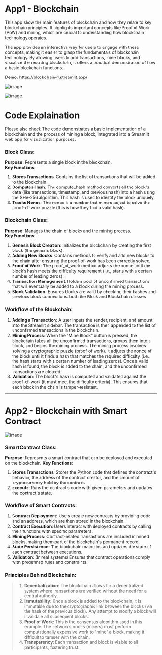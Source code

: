 # App1 - Blockchain
This app show the main features of blockchain and how they relate to key blockchain principles. It highlights important concepts like Proof of Work (PoW) and mining, which are crucial to understanding how blockchain technology operates.

The app provides an interactive way for users to engage with these concepts, making it easier to grasp the fundamentals of blockchain technology. By allowing users to add transactions, mine blocks, and visualize the resulting blockchain, it offers a practical demonstration of how a basic blockchain functions.

Demo: https://blockchain-1.streamlit.app/

![image](https://github.com/user-attachments/assets/ea50edb8-f667-4bfb-8865-d5d530ba4ea4)

![image](https://github.com/user-attachments/assets/9b7801f5-bd8a-42dd-97a5-706bca0dd36b)

# Code Explaination

Please also check The code demonstrates a basic implementation of a blockchain and the process of mining a block, integrated into a Streamlit web app for visualization purposes.

### Block Class:
**Purpose**: Represents a single block in the blockchain.<br>
**Key Functions**: 
1. **Stores Transactions**: Contains the list of transactions that will be added to the blockchain.
2. **Computes Hash**: The compute_hash method converts all the block's data (like transactions, timestamp, and previous hash) into a hash using the SHA-256 algorithm. This hash is used to identify the block uniquely.
3. **Tracks Nonce**: The nonce is a number that miners adjust to solve the proof-of-work puzzle (this is how they find a valid hash).

### Blockchain Class:
**Purpose**: Manages the chain of blocks and the mining process.<br>
**Key Functions**: 
1. **Genesis Block Creation**: Initializes the blockchain by creating the first block (the genesis block).
2. **Adding New Blocks**: Contains methods to verify and add new blocks to the chain after ensuring the proof-of-work has been correctly solved.
3. **Proof of Work**: The proof_of_work method adjusts the nonce until the block’s hash meets the difficulty requirement (i.e., starts with a certain number of leading zeros).
4. **Transaction Management**: Holds a pool of unconfirmed transactions that will eventually be added to a block during the mining process.
5. **Block Validation**: Ensures blocks are valid by checking their hashes and previous block connections. both the Block and Blockchain classes 

### Workflow of the Blockchain:<br>
1. **Adding a Transaction**: A user inputs the sender, recipient, and amount into the Streamlit sidebar. The transaction is then appended to the list of unconfirmed transactions in the blockchain.
2. **Mining Process**: When the "Mine Block" button is pressed, the blockchain takes all the unconfirmed transactions, groups them into a block, and begins the mining process.
The mining process involves solving a cryptographic puzzle (proof of work). It adjusts the nonce of the block until it finds a hash that matches the required difficulty (i.e., the hash starts with a certain number of leading zeros).
Once a valid hash is found, the block is added to the chain, and the unconfirmed transactions are cleared.
3. **Validation**: The block's hash is computed and validated against the proof-of-work (it must meet the difficulty criteria). This ensures that each block in the chain is tamper-resistant.

---

# App2 - Blockchain with Smart Contract
![image](https://github.com/user-attachments/assets/b7bc7254-dd93-4151-83e1-ebd5e8e9c7f3)

### SmartContract Class:
**Purpose**: Represents a smart contract that can be deployed and executed on the blockchain. 
**Key Functions**: 
1. **Stores Transactions**:  Stores the Python code that defines the contract's behavior, the address of the contract creator, and the amount of cryptocurrency held by the contract.
2. **execute**: Runs the contract's code with given parameters and updates the contract's state.

### Workflow of Smart Contracts:
1. **Contract Deployment**: Users create new contracts by providing code and an address, which are then stored in the blockchain.
2. **Contract Execution**: Users interact with deployed contracts by calling their functions with specific parameters.
3. **Mining Process**: Contract-related transactions are included in mined blocks, making them part of the blockchain's permanent record.
4. **State Persistence**: The blockchain maintains and updates the state of each contract between executions.
5. **Validation**: (In real systems) Ensures that contract operations comply with predefined rules and constraints.

### Principles Behind Blockchain:
> 1. **Decentralization**: The blockchain allows for a decentralized system where transactions are verified without the need for a central authority.
> 2. **Immutability**: Once a block is added to the blockchain, it is immutable due to the cryptographic link between the blocks (via the hash of the previous block). Any attempt to modify a block will invalidate all subsequent blocks.
> 3. **Proof of Work**: This is the consensus algorithm used in this example. The network’s nodes (miners) must perform computationally expensive work to "mine" a block, making it difficult to tamper with the chain.
> 4. **Transparency**: Each transaction and block is visible to all participants, fostering trust.
